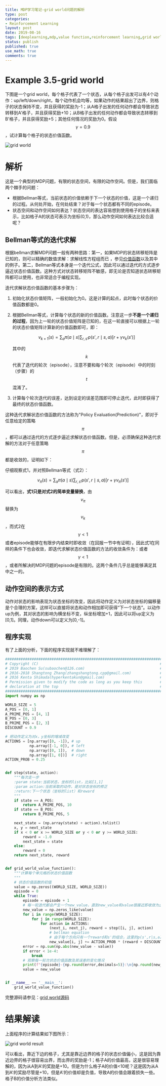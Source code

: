 ```yaml
---
title: MDP学习笔记-grid world问题的解析
type: post
categories:
- Reinforcement Learning
layout: post
date: 2019-08-16
tags: [deeplearning,mdp,value function,reinforcement learning,grid world]
status: publish
published: true
use_math: true
comments: true
---
```


# Example 3.5-grid world

下图是一个grid world，每个格子代表了一个状态，从每个格子出发可以有4个动作：up/left/down/right，每个动作机会均等，如果动作的结果超出了边界，则格子的状态保持不变，并且获得的奖励为-1；从A格子出发的任何动作都会导致状态转移到A'格子，并且获得奖励+10；从B格子出发的任何动作都会导致状态转移到B'格子，并且获得奖励+5；其他任何情况的奖励为0。假设$$\gamma=0.9$$，试计算每个格子的状态价值函数。

![grid world](https://raw.githubusercontent.com/subaochen/subaochen.github.io/master/images/rl/mdp/grid-world-5x5.png )

# 解析

这是一个典型的MDP问题，有限的状态空间，有限的动作空间。但是，我们面临两个棘手的问题：

* 根据Bellman等式，当前状态的价值依赖于下一个状态的价值，这是一个递归的过程。从何处开始，在何处结束？对于每一个状态都有不同的episode。
* 状态空间和动作空间如何表达？状态空间的表达容易想到使用格子的坐标来表示，比如格子A的状态可表示为坐标(0,1)，那么动作空间如何表达比较合适呢？

## Bellman等式的迭代求解

根据bellman求解MDP问题一般有两种思路：第一，如果MDP的状态转移矩阵是已知的，则可以精确的数值求解：求解线性方程组而已 ，参见[价值函数](https://subaochen.github.io/deeplearning/2019/08/15/value-function-q-function/)以及其中的例子。第二，Bellman等式本身是一个迭代公式，因此可以通过迭代的方式逐步逼近状态价值函数。这种方式对状态转移矩阵不敏感，即无论是否知道状态转移矩阵都可以使用，也非常适合于编程实现。

迭代求解状态价值函数的基本步骤为：

1. 初始化状态价值矩阵，一般初始化为0。这是计算的起点，此时每个状态的价值函数都是0。

2. 根据Bellman等式，计算每个状态的新的价值函数。注意这一步**不是一个递归的过程**，因为上一轮的状态价值矩阵是已知的，在这一轮直接可以根据上一轮的状态价值矩阵计算新的价值函数即可，即：

   $$
   v_{k+1}(s)=\sum_a \pi(a\mid s)\sum_{r,s'}p(s',r\mid s,a)\left[r+\gamma v_k(s')\right]\tag{1}
   $$
   
   其中的$$k$$代表了迭代的轮次（episode），注意不要和每个轮次（episode）中的时刻（步骤）的$$t$$混淆了。

3. 计算每个轮次迭代的误差，达到设定的误差范围即可停止迭代，此时即获得了最终的状态价值函数。

这种迭代求解状态价值函数的方法称为"Policy Evaluation(Prediction)"，即对于任意给定的策略$$\pi$$，都可以通过迭代的方式逐步逼近求解状态价值函数。但是，必须确保这种迭代求解的方法对于任意策略$$\pi$$都是收敛的，证明如下：

仔细观察式1，并对照Bellman等式（式2）：

$$
v_{\pi}(s)=\sum_a \pi(a\mid s)\sum_{r,s'}p(s',r\mid s,a)\left[r+\gamma v_{\pi}(s')\right]\tag{2}
$$

可以看出，**式1只是对式2的简单变量替换**，由$$v_{\pi}$$替换为$$v_k$$，而式2在$$\gamma < 1$$或者episode能够在有限步内结束时即收敛（在回报一节中有证明），因此式1在同样的条件下也会收敛，即迭代求解状态价值函数的方法的收敛条件为：或者$$\gamma < 1$$，或者所解决的MDP问题的episode是有限的。这两个条件几乎总是能够满足其中之一的。

## 动作空间的表示方式

动作对状态的影响表现为状态坐标的改变，因此将动作定义为对状态坐标的偏移量是个合理的方案，这样可以直接将状态和动作相加即可获得“下一个状态”。以动作up为例，其对状态的影响为横坐标不变，纵坐标增加+1，因此可以将up定义为[0,1]。同理，动作down可以定义为[0,-1]。

## 程序实现

有了上面的分析，下面的程序实现就不难理解了：

```python
#######################################################################
# Copyright (C)                                                       #
# 2019 Baochen Su(subaochen@126.com)                                  #
# 2016-2018 Shangtong Zhang(zhangshangtong.cpp@gmail.com)             #
# 2016 Kenta Shimada(hyperkentakun@gmail.com)                         #
# Permission given to modify the code as long as you keep this        #
# declaration at the top                                              #
#######################################################################
import numpy as np

WORLD_SIZE = 5
A_POS = [0, 1]
A_PRIME_POS = [4, 1]
B_POS = [0, 3]
B_PRIME_POS = [2, 3]
DISCOUNT = 0.9

# 把动作定义为对x，y坐标的增减改变
ACTIONS = [np.array([0, -1]), # up
           np.array([-1, 0]), # left
           np.array([0, 1]),  # down
           np.array([1, 0])]  # right
ACTION_PROB = 0.25


def step(state, action):
    """每次走一步
    :param state:当前状态，坐标的list，比如[1,1]
    :param action:当前采取的动作，是对状态坐标的修正
    :return:下一个状态（坐标的list）和reward
    """
    if state == A_POS:
        return A_PRIME_POS, 10
    if state == B_POS:
        return B_PRIME_POS, 5

    next_state = (np.array(state) + action).tolist()
    x, y = next_state
    if x < 0 or x >= WORLD_SIZE or y < 0 or y >= WORLD_SIZE:
        reward = -1.0
        next_state = state
    else:
        reward = 0
    return next_state, reward


def grid_world_value_function():
    """计算每个单元格的状态价值函数
    """
    # 状态价值函数的初值
    value = np.zeros((WORLD_SIZE, WORLD_SIZE))
    episode = 0
    while True:
        episode = episode + 1
        # 每一轮迭代都会产生一个new_value，直到new_value和value很接近即收敛为止
        new_value = np.zeros_like(value)
        for i in range(WORLD_SIZE):
            for j in range(WORLD_SIZE):
                for action in ACTIONS:
                    (next_i, next_j), reward = step([i, j], action)
                    # bellman equation
                    # 由于每个方向只有一个reward和s'的组合，这里的p(s',r|s,a)=1
                    new_value[i, j] += ACTION_PROB * (reward + DISCOUNT * value[next_i, next_j])
        error = np.sum(np.abs(new_value - value))
        if error < 1e-4:
            break
        # 观察每一轮次状态价值函数及其误差的变化情况
        print(f"{episode}-{np.round(error,decimals=5)}:\n{np.round(new_value,decimals=2)}")
        value = new_value


if __name__ == '__main__':
    grid_world_value_function()
```

完整源码请参见：[grid world源码](https://raw.githubusercontent.com/subaochen/subaochen.github.io/master/resources/grid_world.py)

# 结果解读

上面程序的计算结果如下图所示：

![grid world result](https://raw.githubusercontent.com/subaochen/subaochen.github.io/master/images/rl/mdp/figure_3_2.png)

可以看出，靠近下边的格子，尤其是靠近边界的格子的状态价值偏小，这是因为靠近边界的格子很容易出界，而出界的奖励是-1；格子A的价值最高，这是很容易理解的，因为从A到A'的奖励是+10。但是为什么格子A的价值<10呢？这是因为从A到A'的奖励尽管是+10，但是A'的价值却是负值，导致A的价值会跟着损失一些。格子B的价值分析方法类似。